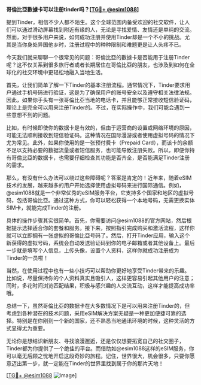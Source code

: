**哥倫比亞數據卡可以注册tinder吗？[[TG💪+ @esim1088](https://t.me/s/esim1088)]**

提到Tinder，相信不少人都不陌生。这个全球范围内备受欢迎的社交软件，让人们可以通过滑动屏幕找到附近有缘的人，无论是寻找爱情、友情还是单纯的交流。然而，对于很多用户来说，如何成功注册并使用Tinder却是一个不小的挑战。尤其是当你身处异国他乡时，注册过程中的种种限制和难题更是让人头疼不已。

今天我们就来聊聊一个很常见的问题：哥倫比亞的數據卡是否能用于注册Tinder呢？这不仅关系到很多旅行者或者长期居住在哥倫比亞的朋友，也涉及到如何在全球化的社交环境中更轻松地融入当地生活。

首先，让我们简单了解一下Tinder的基本注册流程。通常情况下，Tinder要求用户通过手机号码进行验证，这是为了确保用户的账号安全以及遵守相关法律法规。因此，如果你手头有一张哥倫比亞当地的电话卡，并且能够正常接收短信验证码，理论上是完全可以用来注册Tinder的。不过，在实际操作中，我们可能会遇到一些意想不到的问题。

比如，有时候即使你的数据卡是有效的，但由于运营商的设置或网络环境的原因，可能无法顺利接收到短信验证码。这种情况在国际漫游或者使用虚拟号码的情况下尤为常见。此外，如果你使用的是一张预付费卡（Prepaid Card），而该卡的余额不足以支持必要的数据流量或者短信服务，也可能导致注册失败。所以，即便你持有哥倫比亞的数据卡，也需要仔细检查其功能是否齐全，是否能满足Tinder注册的需求。

那么，有没有什么办法可以绕过这些障碍呢？答案是肯定的！近年来，随着eSIM技术的发展，越来越多的用户开始选择使用虚拟号码来进行国际通信。例如，@esim1088就是一个非常优秀的eSIM服务平台，它支持多个国家和地区的虚拟号码，包括哥倫比亞。通过这种方式，你可以轻松获得一个本地号码，无需更换实体SIM卡，就能完成Tinder的注册。

具体的操作步骤其实很简单。首先，你需要访问@esim1088的官方网站，然后根据提示选择适合你的套餐和服务。接下来，按照指引完成购买和激活流程，这样你就可以立即拥有一张虚拟的哥倫比亞号码了。然后，打开Tinder应用，输入这个新获得的虚拟号码，系统会自动发送验证码到你的电子邮箱或者其他设备上。最后一步就是填写个人信息，上传头像，设置个人资料，这样你就成功注册成为Tinder的一员啦！

当然，在使用过程中也有一些小技巧可以帮助你更好地享受Tinder带来的乐趣。比如说，尽量保持你的个人资料真实且吸引人，这样更容易引起其他用户的注意；同时，多花时间浏览匹配结果，积极与感兴趣的人交流互动，这样才能提高成功率哦。

总结一下，虽然哥倫比亞的数据卡在大多数情况下是可以用来注册Tinder的，但考虑到各种潜在的技术问题，采用eSIM解决方案无疑是一种更加便捷可靠的选择。特别是在你刚到一个新的国家，还不熟悉当地通讯环境的时候，这种灵活的方式显得尤为重要。

无论你是想结识新朋友、寻找浪漫邂逅，还是仅仅想要拓宽自己的社交圈子，Tinder都为你提供了一个绝佳的平台。而借助如@esim1088这样的eSIM服务，你可以毫无后顾之忧地开启这段奇妙的旅程。记住，世界很大，机会很多，只要你愿意迈出第一步，就一定能在Tinder的世界里找到属于你的那片天地！

[[TG💪+ @esim1088](https://t.me/s/esim1088) ![Image](https://i.postimg.cc/4NQfJmqS/Snipaste-2025-05-13-00-14-12.png)]